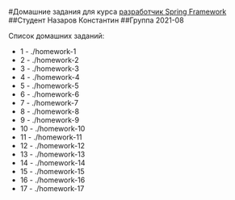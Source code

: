 #Домашние задания для курса [разработчик Spring Framework](https://otus.ru/lessons/javaspring)
##Студент Назаров Константин
##Группа 2021-08

Список домашних заданий:
* 1 - ./homework-1
* 2 - ./homework-2
* 3 - ./homework-3
* 4 - ./homework-4
* 5 - ./homework-5
* 6 - ./homework-6
* 7 - ./homework-7
* 8 - ./homework-8
* 9 - ./homework-9
* 10 - ./homework-10
* 11 - ./homework-11
* 12 - ./homework-12
* 13 - ./homework-13
* 14 - ./homework-14
* 15 - ./homework-15
* 16 - ./homework-16
* 17 - ./homework-17
